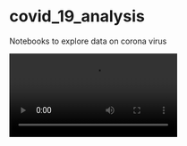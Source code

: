 # covid_19_analysis
Notebooks to explore data on corona virus 

![](https://github.com/Mustufain/covid_19_analysis/master/covid_19_bar_graph.mp4)
